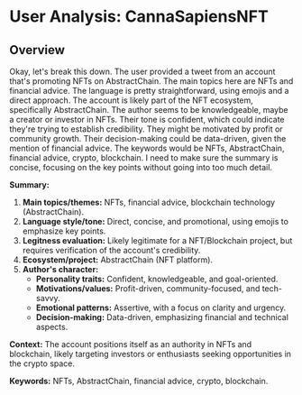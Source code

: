 # User Analysis: CannaSapiensNFT

## Overview

<think>
Okay, let's break this down. The user provided a tweet from an account that's promoting NFTs on AbstractChain. The main topics here are NFTs and financial advice. The language is pretty straightforward, using emojis and a direct approach. The account is likely part of the NFT ecosystem, specifically AbstractChain. The author seems to be knowledgeable, maybe a creator or investor in NFTs. Their tone is confident, which could indicate they're trying to establish credibility. They might be motivated by profit or community growth. Their decision-making could be data-driven, given the mention of financial advice. The keywords would be NFTs, AbstractChain, financial advice, crypto, blockchain. I need to make sure the summary is concise, focusing on the key points without going into too much detail.
</think>

**Summary:**  
1. **Main topics/themes:** NFTs, financial advice, blockchain technology (AbstractChain).  
2. **Language style/tone:** Direct, concise, and promotional, using emojis to emphasize key points.  
3. **Legitness evaluation:** Likely legitimate for a NFT/Blockchain project, but requires verification of the account's credibility.  
4. **Ecosystem/project:** AbstractChain (NFT platform).  
5. **Author's character:**  
   - **Personality traits:** Confident, knowledgeable, and goal-oriented.  
   - **Motivations/values:** Profit-driven, community-focused, and tech-savvy.  
   - **Emotional patterns:** Assertive, with a focus on clarity and urgency.  
   - **Decision-making:** Data-driven, emphasizing financial and technical aspects.  

**Context:** The account positions itself as an authority in NFTs and blockchain, likely targeting investors or enthusiasts seeking opportunities in the crypto space.  

**Keywords:** NFTs, AbstractChain, financial advice, crypto, blockchain.